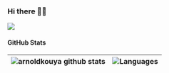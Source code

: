 ### Hi there 👋🏾

![](https://komarev.com/ghpvc/?username=arnoldkouya)

#### GitHub Stats

|![arnoldkouya github stats](https://github-readme-stats.vercel.app/api?username=arnoldkouya&theme=vue-dark&cache_seconds=7200&&show_icons=true)   |   ![Languages](https://github-readme-stats.vercel.app/api/top-langs/?username=arnoldkouya&layout=compact)|
|---|---|





